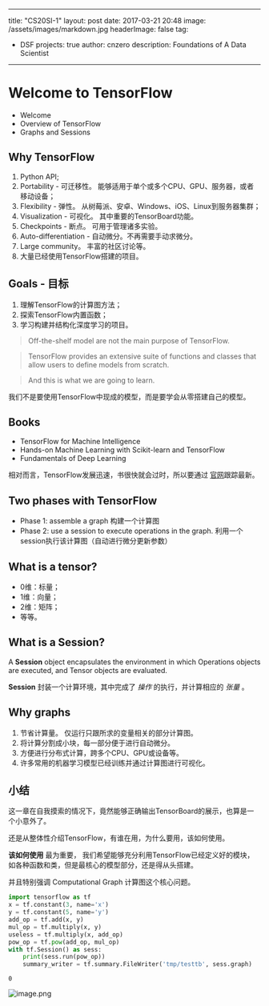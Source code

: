 
---
title: "CS20SI-1"
layout: post
date: 2017-03-21 20:48
image: /assets/images/markdown.jpg
headerImage: false
tag:
- DSF
projects: true
author: cnzero
description: Foundations of A Data Scientist
---

# Welcome to TensorFlow

- Welcome
- Overview of TensorFlow
- Graphs and Sessions

## Why TensorFlow
1. Python API;
2. Portability - 可迁移性。 能够适用于单个或多个CPU、GPU、服务器，或者移动设备；
3. Flexibility - 弹性。 从树莓派、安卓、Windows、iOS、Linux到服务器集群；
4. Visualization - 可视化。 其中重要的TensorBoard功能。
5. Checkpoints - 断点。 可用于管理诸多实验。
6. Auto-differentiation - 自动微分。不再需要手动求微分。
7. Large community。 丰富的社区讨论等。
8. 大量已经使用TensorFlow搭建的项目。

## Goals - 目标
1. 理解TensorFlow的计算图方法；
2. 探索TensorFlow内置函数；
3. 学习构建并结构化深度学习的项目。

> Off-the-shelf model are not the main purpose of TensorFlow.

> TensorFlow provides an extensive suite of functions and classes that allow users to define models from scratch.

> And this is what we are going to learn. 

我们不是要使用TensorFlow中现成的模型，而是要学会从零搭建自己的模型。

## Books
- TensorFlow for Machine Intelligence
- Hands-on Machine Learning with Scikit-learn and TensorFlow
- Fundamentals of Deep Learning

相对而言，TensorFlow发展迅速，书很快就会过时，所以要通过 [官网](https://www.tensorflow.org/)跟踪最新。

## Two phases with TensorFlow
- Phase 1: assemble a graph 构建一个计算图
- Phase 2: use a session to execute operations in the graph. 利用一个session执行该计算图（自动进行微分更新参数）

## What is a tensor?
- 0维：标量；
- 1维：向量；
- 2维：矩阵；
- 等等。

## What is a Session?
A __Session__ object encapsulates the environment in which Operations objects are executed, and Tensor objects are evaluated. 

__Session__ 封装一个计算环境，其中完成了 _操作_ 的执行，并计算相应的 _张量_ 。

## Why graphs
1. 节省计算量。 仅运行只跟所求的变量相关的部分计算图。
2. 将计算分割成小块，每一部分便于进行自动微分。
3. 方便进行分布式计算，跨多个CPU、GPU或设备等。
4. 许多常用的机器学习模型已经训练并通过计算图进行可视化。

## 小结
这一章在自我摸索的情况下，竟然能够正确输出TensorBoard的展示，也算是一个小意外了。 

还是从整体性介绍TensorFlow，有谁在用，为什么要用，该如何使用。

__该如何使用__ 最为重要， 我们希望能够充分利用TensorFlow已经定义好的模块，如各种函数和类，但是最核心的模型部分，还是得从头搭建。

并且特别强调 Computational Graph 计算图这个核心问题。


```python
import tensorflow as tf
x = tf.constant(3, name='x')
y = tf.constant(5, name='y')
add_op = tf.add(x, y)
mul_op = tf.multiply(x, y)
useless = tf.multiply(x, add_op)
pow_op = tf.pow(add_op, mul_op)
with tf.Session() as sess:
    print(sess.run(pow_op))
    summary_writer = tf.summary.FileWriter('tmp/testtb', sess.graph)
```

    0


![image.png](attachment:image.png)
